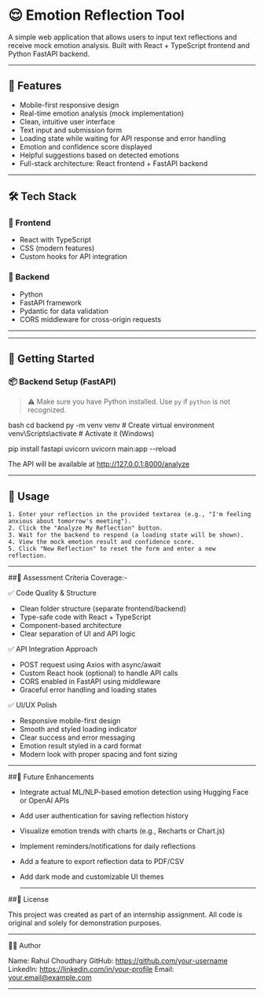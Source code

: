# 😌 Emotion Reflection Tool

A simple web application that allows users to input text reflections and receive mock emotion analysis. Built with React + TypeScript frontend and Python FastAPI backend.


---

## 🧩 Features

- Mobile-first responsive design
- Real-time emotion analysis (mock implementation)
- Clean, intuitive user interface
- Text input and submission form
- Loading state while waiting for API response and error handling
- Emotion and confidence score displayed
- Helpful suggestions based on detected emotions
- Full-stack architecture: React frontend + FastAPI backend


---


## 🛠️ Tech Stack

### 🔹 Frontend
- React with TypeScript
- CSS (modern features)
- Custom hooks for API integration

### 🔹 Backend
- Python
- FastAPI framework
- Pydantic for data validation
- CORS middleware for cross-origin requests

---


---

## 🚀 Getting Started

### 📦 Backend Setup (FastAPI)

> ⚠️ Make sure you have Python installed. Use `py` if `python` is not recognized.

bash
cd backend
py -m venv venv           # Create virtual environment
venv\Scripts\activate     # Activate it (Windows)

pip install fastapi uvicorn
uvicorn main:app --reload

The API will be available at http://127.0.0.1:8000/analyze

---

## 📱 Usage

```text
1. Enter your reflection in the provided textarea (e.g., "I'm feeling anxious about tomorrow's meeting").
2. Click the "Analyze My Reflection" button.
3. Wait for the backend to respond (a loading state will be shown).
4. View the mock emotion result and confidence score.
5. Click "New Reflection" to reset the form and enter a new reflection.

```
---

##🎯 Assessment Criteria Coverage:- 

✅ Code Quality & Structure
- Clean folder structure (separate frontend/backend)
- Type-safe code with React + TypeScript
- Component-based architecture
- Clear separation of UI and API logic

✅ API Integration Approach
- POST request using Axios with async/await
- Custom React hook (optional) to handle API calls
- CORS enabled in FastAPI using middleware
- Graceful error handling and loading states

✅ UI/UX Polish
- Responsive mobile-first design
- Smooth and styled loading indicator
- Clear success and error messaging
- Emotion result styled in a card format
- Modern look with proper spacing and font sizing


---


##🔮 Future Enhancements

- Integrate actual ML/NLP-based emotion detection using Hugging Face or OpenAI APIs
- Add user authentication for saving reflection history
- Visualize emotion trends with charts (e.g., Recharts or Chart.js)
- Implement reminders/notifications for daily reflections
- Add a feature to export reflection data to PDF/CSV
- Add dark mode and customizable UI themes

  ---

##📝 License

This project was created as part of an internship assignment.
All code is original and solely for demonstration purposes.

---

👨‍💻 Author

Name: Rahul Choudhary
GitHub: https://github.com/your-username
LinkedIn: https://linkedin.com/in/your-profile
Email: your.email@example.com


---
